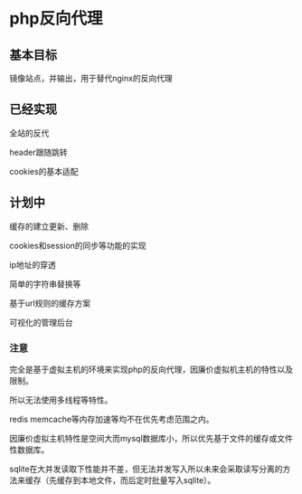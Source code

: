 # php反向代理

## 基本目标

镜像站点，并输出，用于替代nginx的反向代理

## 已经实现

全站的反代

header跟随跳转

cookies的基本适配

## 计划中
缓存的建立更新、删除

cookies和session的同步等功能的实现

ip地址的穿透

简单的字符串替换等

基于url规则的缓存方案

可视化的管理后台

### 注意
完全是基于虚拟主机的环境来实现php的反向代理，因廉价虚拟机主机的特性以及限制。

所以无法使用多线程等特性。

redis memcache等内存加速等均不在优先考虑范围之内。

因廉价虚拟主机特性是空间大而mysql数据库小，所以优先基于文件的缓存或文件性数据库。

sqlite在大并发读取下性能并不差，但无法并发写入所以未来会采取读写分离的方法来缓存（先缓存到本地文件，而后定时批量写入sqlite）。
